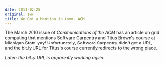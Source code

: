```yaml
---
date: 2011-02-25
original: swc
title: We Got a Mention in Comm. ACM
---
```

<p>The March 2010 issue of <em>Communications of the ACM</em> has an article on grid computing that mentions Software Carpentry and Titus Brown's course at Michigan State–yay!  Unfortunately, Software Carpentry didn't get a URL, and the bit.ly URL for Titus's course currently redirects to the wrong place.</p>
<p><em>Later: the bit.ly URL is apparently working again.</em></p>
